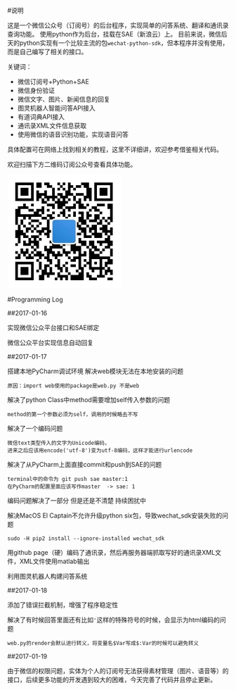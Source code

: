 #说明

这是一个微信公众号（订阅号）的后台程序，实现简单的问答系统、翻译和通讯录查询功能。
使用python作为后台，挂载在SAE（新浪云）上。
目前来说，微信后天的python实现有一个比较主流的包``wechat-python-sdk``，但本程序并没有使用，而是自己编写了相关的接口。

关键词：

* 微信订阅号+Python+SAE
* 微信身份验证
* 微信文字、图片、新闻信息的回复
* 图灵机器人智能问答API接入
* 有道词典API接入
* 通讯录XML文件信息获取
* 使用微信的语音识别功能，实现语音问答

具体配置可在网络上找到相关的教程，这里不详细讲，欢迎参考借鉴相关代码。

欢迎扫描下方二维码订阅公众号查看具体功能。

![](./scan_code.jpg)

#Programming Log

##2017-01-16

实现微信公众平台接口和SAE绑定

微信公众平台实现信息自动回复

##2017-01-17

搭建本地PyCharm调试环境 解决web模块无法在本地安装的问题

	原因：import web使用的package是web.py 不是web

解决了python Class中method需要增加self传入参数的问题

	method的第一个参数必须为self，调用的时候略去不写

解决了一个编码问题

	微信text类型传入的文字为Unicode编码，
	进来之后应该用encode('utf-8')变为utf-8编码，这样才能进行urlencode

解决了从PyCharm上面直接commit和push到SAE的问题

	terminal中的命令为 git push sae master:1
	在PyCharm的配置里面应该写作master  -> sae: 1

编码问题解决了一部分 但是还是不清楚 持续困扰中

解决MacOS El Captain不允许升级python six包，导致wechat_sdk安装失败的问题

	sudo -H pip2 install --ignore-installed wechat_sdk

用github page（硬）编码了通讯录，然后再服务器端抓取写好的通讯录XML文件，XML文件使用matlab输出

利用图灵机器人构建问答系统

##2017-01-18

添加了错误拦截机制，增强了程序稳定性

解决了有时候回答里面还有比如``'``这样的特殊符号的时候，会显示为html编码的问题

    web.py的render会默认进行转义，将变量名$Var写成$:Var的时候可以避免转义
    
##2017-01-19

由于微信的权限问题，实体为个人的订阅号无法获得素材管理（图片、语音等）的接口，后续更多功能的开发遇到较大的困难，今天完善了代码并且停止更新。
